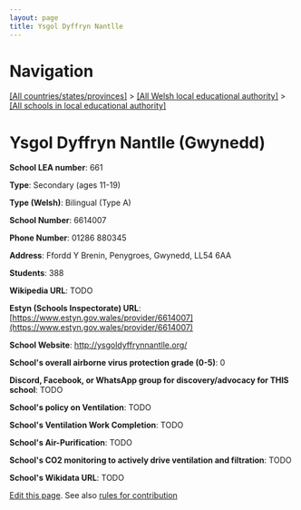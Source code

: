 ```yaml
---
layout: page
title: Ysgol Dyffryn Nantlle
---
```

# Navigation

[[All countries/states/provinces]](../../..) > [[All Welsh local educational authority]](../..) > [[All schools in local educational authority]](..)

# Ysgol Dyffryn Nantlle (Gwynedd)

**School LEA number**: 661

**Type**: Secondary (ages 11-19)

**Type (Welsh)**: Bilingual (Type A)

**School Number**: 6614007

**Phone Number**: 01286 880345

**Address**: Ffordd Y Brenin, Penygroes, Gwynedd, LL54 6AA

**Students**: 388

**Wikipedia URL**: TODO

**Estyn (Schools Inspectorate) URL**: [https://www.estyn.gov.wales/provider/6614007](https://www.estyn.gov.wales/provider/6614007)

**School Website**: http://ysgoldyffrynnantlle.org/

**School's overall airborne virus protection grade (0-5)**: 0

**Discord, Facebook, or WhatsApp group for discovery/advocacy for THIS school**: TODO

**School's policy on Ventilation**: TODO

**School's Ventilation Work Completion**: TODO

**School's Air-Purification**: TODO

**School's CO2 monitoring to actively drive ventilation and filtration**: TODO

**School's Wikidata URL**: TODO




[Edit this page](https://github.com/VentilationProject/Wales/edit/prif/./Gwynedd/Ysgol_Dyffryn_Nantlle.md). See also [rules for contribution](../../../contribution-rules/)